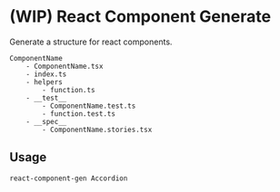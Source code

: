 # (WIP) React Component Generate

Generate a structure for react components.

```
ComponentName
    - ComponentName.tsx
    - index.ts
    - helpers
        - function.ts
    - __test__
        - ComponentName.test.ts
        - function.test.ts
    - __spec__
        - ComponentName.stories.tsx
```

## Usage

```
react-component-gen Accordion
```
